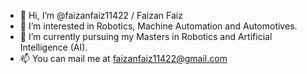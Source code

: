 - 👋 Hi, I’m @faizanfaiz11422 / Faizan Faiz 
- 👀 I’m interested in Robotics, Machine Automation and Automotives.
- 🌱 I’m currently pursuing my Masters in Robotics and Artificial Intelligence (AI).
- 📫 You can mail me at faizanfaiz11422@gmail.com

<!---
faizanfaiz11422/faizanfaiz11422 is a ✨ special ✨ repository because its `README.md` (this file) appears on your GitHub profile.
You can click the Preview link to take a look at your changes.
--->

